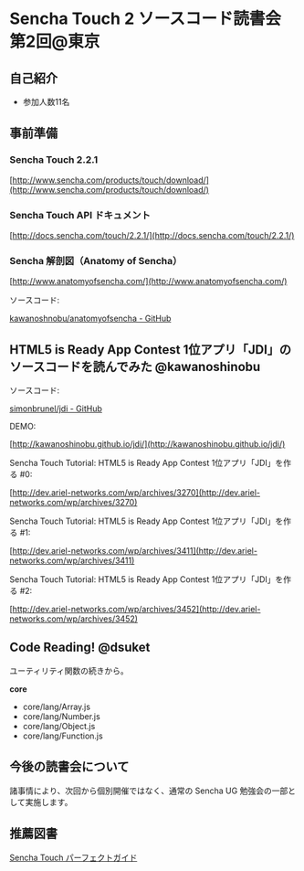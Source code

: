 # Sencha Touch 2 ソースコード読書会 第2回@東京

## 自己紹介

- 参加人数11名

## 事前準備

### Sencha Touch 2.2.1

[http://www.sencha.com/products/touch/download/](http://www.sencha.com/products/touch/download/)

### Sencha Touch API ドキュメント

[http://docs.sencha.com/touch/2.2.1/](http://docs.sencha.com/touch/2.2.1/)

### Sencha 解剖図（Anatomy of Sencha）

[http://www.anatomyofsencha.com/](http://www.anatomyofsencha.com/)

ソースコード:

[kawanoshnobu/anatomyofsencha - GitHub](https://github.com/kawanoshinobu/anatomyofsencha)

## HTML5 is Ready App Contest 1位アプリ「JDI」のソースコードを読んでみた @kawanoshinobu

ソースコード:

[simonbrunel/jdi - GitHub](https://github.com/simonbrunel/jdi)

DEMO:

[http://kawanoshinobu.github.io/jdi/](http://kawanoshinobu.github.io/jdi/)

Sencha Touch Tutorial: HTML5 is Ready App Contest 1位アプリ「JDI」を作る #0:

[http://dev.ariel-networks.com/wp/archives/3270](http://dev.ariel-networks.com/wp/archives/3270)

Sencha Touch Tutorial: HTML5 is Ready App Contest 1位アプリ「JDI」を作る #1:

[http://dev.ariel-networks.com/wp/archives/3411](http://dev.ariel-networks.com/wp/archives/3411)

Sencha Touch Tutorial: HTML5 is Ready App Contest 1位アプリ「JDI」を作る #2:

[http://dev.ariel-networks.com/wp/archives/3452](http://dev.ariel-networks.com/wp/archives/3452)

## Code Reading! @dsuket

ユーティリティ関数の続きから。

**core**

- core/lang/Array.js
- core/lang/Number.js
- core/lang/Object.js
- core/lang/Function.js

## 今後の読書会について

諸事情により、次回から個別開催ではなく、通常の Sencha UG 勉強会の一部として実施します。

## 推薦図書

[Sencha Touch パーフェクトガイド](http://www.amazon.co.jp/dp/4048869566/)



